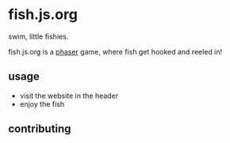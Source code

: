 # fish.js.org

swim, little fishies.

fish.js.org is a [phaser](http://phaser.io/) game, where fish get hooked and reeled in!

## usage

- visit the website in the header
- enjoy the fish

## contributing

